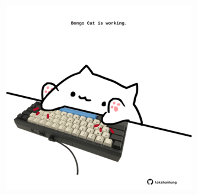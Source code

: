 <!-- built at 13/11/2021, 15:01:53 UTC -->
<p align="center">
  <img width="500" height="500" src="./ReadmeImage.svg">
</p>
